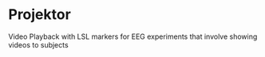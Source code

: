 # Projektor
Video Playback with LSL markers for EEG experiments that involve showing videos to subjects

